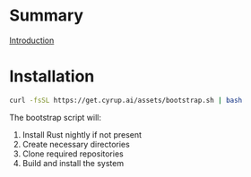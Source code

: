 # Summary

[Introduction](./introduction.md)

# Installation

```bash
curl -fsSL https://get.cyrup.ai/assets/bootstrap.sh | bash
```

The bootstrap script will:
1. Install Rust nightly if not present
2. Create necessary directories
3. Clone required repositories
4. Build and install the system
